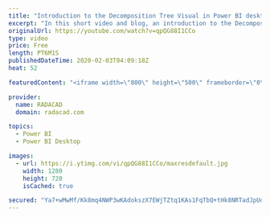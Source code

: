 ```yaml
---
title: "Introduction to the Decomposition Tree Visual in Power BI desktop"
excerpt: "In this short video and blog, an introduction to the Decomposition tree has been provided"
originalUrl: https://youtube.com/watch?v=qpQG88I1CCo
type: video
price: Free
length: PT6M1S
publishedDateTime: 2020-02-03T04:09:18Z
heat: 52

featuredContent: "<iframe width=\"800\" height=\"500\" frameborder=\"0\" src=\"https://www.youtube.com/embed/qpQG88I1CCo\" allow=\"accelerometer; autoplay; encrypted-media; gyroscope; picture-in-picture\" allowfullscreen></iframe>"

provider:
  name: RADACAD
  domain: radacad.com

topics:
  - Power BI
  - Power BI Desktop

images:
  - url: https://i.ytimg.com/vi/qpQG88I1CCo/maxresdefault.jpg
    width: 1280
    height: 720
    isCached: true

secured: "Ya7+wMwMf/Kk8mq4NWP3wKAdokszX7EWjTZtq1KAs1FqTbQ+tHk8NRTadJpUdiI6jfUHbU0v85q+joEIOMkK7UVjvqWl0U7RcZdcEta0Ofx6GqysXemVFn68U2VUQ/Z9SD3Sm3AEL8RbphQsbB3/HYnFH4JRIKHP+h0y9ZGDFkfj2lCGr8XpGEsFUR9HV2Mz/8vMIodYa/sgm5eBIXE8OkcEf8qR15jRXXgdqAQF83Nc2ZTtMy191XeTMcjyHoHstZrzTOzQz4BjlRhhjI4225L71sB7hBPMiGHgjhIQPsvVoyVM2NXnEaUeU4yG0yxdHEGrJ7OCHNyk8IUwb5+P16a62M3B8iEWXULKvvoUyhNdtNjRjWRM4YA8zgQ6vtmBgl5KA6nMdmGpunztGuUOOcbomArarV0wvETprCRYeco=;wPdkz+n8vd8+LKZK/mLemA=="
---
```


